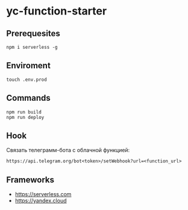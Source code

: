 # yc-function-starter

## Prerequesites

```
npm i serverless -g
```

## Enviroment

```
touch .env.prod
```

## Commands

```
npm run build
npm run deploy
```

## Hook

Связать телеграмм-бота с облачной функцией:

```
https://api.telegram.org/bot<token>/setWebhook?url=<function_url>
```

## Frameworks

- https://serverless.com
- https://yandex.cloud
